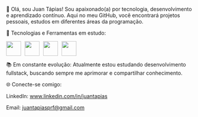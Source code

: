 👋 Olá, sou Juan Tápias!
Sou apaixonado(a) por tecnologia, desenvolvimento e aprendizado contínuo. Aqui no meu GitHub, você encontrará projetos pessoais, estudos em diferentes áreas da programação.

🚀 Tecnologias e Ferramentas em estudo:
<div style="display: flex; gap: 10px;">
  <img src="https://cdn.jsdelivr.net/gh/devicons/devicon/icons/html5/html5-original.svg" width="40" />
  <img src="https://cdn.jsdelivr.net/gh/devicons/devicon/icons/css3/css3-original.svg" width="40" />
  <img src="https://cdn.jsdelivr.net/gh/devicons/devicon/icons/javascript/javascript-original.svg" width="40" />
  <img src="https://cdn.jsdelivr.net/gh/devicons/devicon/icons/python/python-original.svg" width="40" />
</div>

📚 Em constante evolução:
Atualmente estou estudando desenvolvimento fullstack, buscando sempre me aprimorar e compartilhar conhecimento.

🌐 Conecte-se comigo:

LinkedIn: www.linkedin.com/in/juantapias

Email: juantapiasprf@gmail.com


<!--
**juanptapias/juanptapias** is a ✨ _special_ ✨ repository because its `README.md` (this file) appears on your GitHub profile.

Here are some ideas to get you started:

- 🔭 I’m currently working on ...
- 🌱 I’m currently learning ...
- 👯 I’m looking to collaborate on ...
- 🤔 I’m looking for help with ...
- 💬 Ask me about ...
- 📫 How to reach me: ...
- 😄 Pronouns: ...
- ⚡ Fun fact: ...
-->
